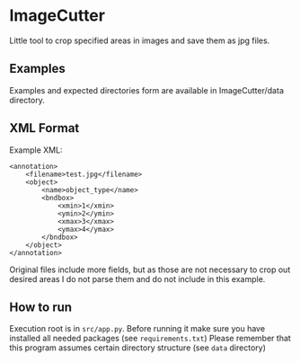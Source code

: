 # ImageCutter
Little tool to crop specified areas in images and save them as jpg files.

## Examples
Examples and expected directories form are available in ImageCutter/data directory.

## XML Format
Example XML:
```
<annotation>
    <filename>test.jpg</filename>
    <object>
        <name>object_type</name>
        <bndbox>
            <xmin>1</xmin>
            <ymin>2</ymin>
            <xmax>3</xmax>
            <ymax>4</ymax>
        </bndbox>
    </object>
</annotation>
```
Original files include more fields, but as those are not necessary to crop out desired areas I do not parse them and do not include in this example.

## How to run
Execution root is in `src/app.py`.
Before running it make sure you have installed all needed packages (see `requirements.txt`)
Please remember that this program assumes certain directory structure (see `data` directory)
